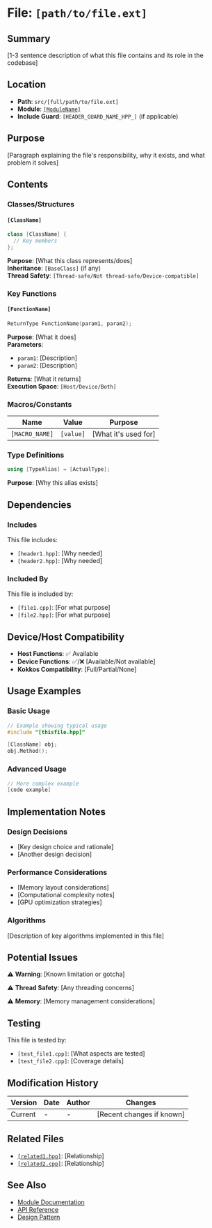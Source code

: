 # File: `[path/to/file.ext]`

## Summary
[1-3 sentence description of what this file contains and its role in the codebase]

## Location
- **Path**: `src/[full/path/to/file.ext]`
- **Module**: [`[ModuleName]`](../modules/[module].md)
- **Include Guard**: `[HEADER_GUARD_NAME_HPP_]` (if applicable)

## Purpose

[Paragraph explaining the file's responsibility, why it exists, and what problem it solves]

## Contents

### Classes/Structures

#### `[ClassName]`
```cpp
class [ClassName] {
  // Key members
};
```
**Purpose**: [What this class represents/does]  
**Inheritance**: `[BaseClass]` (if any)  
**Thread Safety**: `[Thread-safe/Not thread-safe/Device-compatible]`

### Key Functions

#### `[FunctionName]`
```cpp
ReturnType FunctionName(param1, param2);
```
**Purpose**: [What it does]  
**Parameters**:
- `param1`: [Description]
- `param2`: [Description]

**Returns**: [What it returns]  
**Execution Space**: `[Host/Device/Both]`

### Macros/Constants

| Name | Value | Purpose |
|------|-------|---------|
| `[MACRO_NAME]` | `[value]` | [What it's used for] |

### Type Definitions

```cpp
using [TypeAlias] = [ActualType];
```
**Purpose**: [Why this alias exists]

## Dependencies

### Includes
This file includes:
- `[header1.hpp]`: [Why needed]
- `[header2.hpp]`: [Why needed]

### Included By
This file is included by:
- `[file1.cpp]`: [For what purpose]
- `[file2.hpp]`: [For what purpose]

## Device/Host Compatibility

- **Host Functions**: ✅ Available
- **Device Functions**: ✅/❌ [Available/Not available]
- **Kokkos Compatibility**: [Full/Partial/None]

## Usage Examples

### Basic Usage
```cpp
// Example showing typical usage
#include "[thisfile.hpp]"

[ClassName] obj;
obj.Method();
```

### Advanced Usage
```cpp
// More complex example
[code example]
```

## Implementation Notes

### Design Decisions
- [Key design choice and rationale]
- [Another design decision]

### Performance Considerations
- [Memory layout considerations]
- [Computational complexity notes]
- [GPU optimization strategies]

### Algorithms
[Description of key algorithms implemented in this file]

## Potential Issues

⚠️ **Warning**: [Known limitation or gotcha]

⚠️ **Thread Safety**: [Any threading concerns]

⚠️ **Memory**: [Memory management considerations]

## Testing

This file is tested by:
- `[test_file1.cpp]`: [What aspects are tested]
- `[test_file2.cpp]`: [Coverage details]

## Modification History

| Version | Date | Author | Changes |
|---------|------|--------|---------|
| Current | - | - | [Recent changes if known] |

## Related Files

- [`[related1.hpp]`](../reference/[path].md): [Relationship]
- [`[related2.cpp]`](../reference/[path].md): [Relationship]

## See Also

- [Module Documentation](../modules/[module].md)
- [API Reference](../api/[namespace_or_class].rst)
- [Design Pattern](../design/[pattern].md)